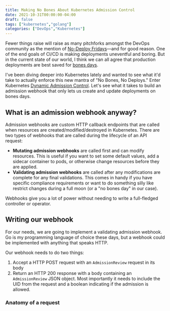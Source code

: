 ```yaml
---
title: Making No Bones About Kubernetes Admission Control
date: 2021-10-31T00:00:00-04:00
draft: false
tags: ["kubernetes","golang"]
categories: ["DevOps","Kubernetes"]
---
```

Fewer things raise will raise as many pitchforks amongst the DevOps community as the mention of [No-Deploy Fridays](https://charity.wtf/2019/05/01/friday-deploy-freezes-are-exactly-like-murdering-puppies/)&mdash;and for good reason. One of the end goals of CI/CD is making deployments uneventful and boring. But in the current state of our world, I think we can all agree that production deployments are best saved for [bones days](https://knowyourmeme.com/memes/bones-day-no-bones-day).

I've been diving deeper into Kubernetes lately and wanted to see what it'd take to actually enforce this new mantra of "No Bones, No Deploys." Enter Kubernetes [Dynamic Admission Control](https://kubernetes.io/docs/reference/access-authn-authz/extensible-admission-controllers/). Let's see what it takes to build an admission webhook that only lets us create and update deployments on bones days.
<!--more-->

## What is an admission webhook anyway?

Admission webhooks are custom HTTP callback endpoints that are called when resources are created/modified/destroyed in Kubernetes. There are two types of webhooks that are called during the lifecycle of an API request:

* **Mutating admission webhooks** are called first and can modify resources. This is useful if you want to set some default values, add a sidecar container to pods, or otherwise change resources before they are applied.
* **Validating admission webhooks** are called after any modifications are complete for any final validations. This comes in handy if you have specific compliance requirements or want to do something silly like restrict changes during a full moon (or a "no bones day" in our case).

Webhooks give you a lot of power without needing to write a full-fledged controller or operator.

## Writing our webhook

For our needs, we are going to implement a validating admission webhook. Go is my programming language of choice these days, but a webhook could be implemented with anything that speaks HTTP.

Our webhook needs to do two things:
1. Accept a HTTP POST request with an `AdmissionReview` request in its body
2. Return an HTTP 200 response with a body containing an `AdmissionReview` JSON object. Most importantly it needs to include the UID from the request and a boolean indicating if the admission is allowed.

### Anatomy of a request
